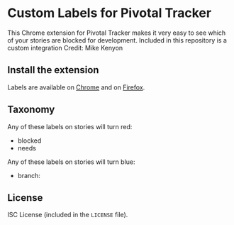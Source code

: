 # Custom Labels for Pivotal Tracker

This Chrome extension for Pivotal Tracker makes it very easy to see which of
your stories are blocked for development. Included in this repository is a custom integration Credit: Mike Kenyon

## Install the extension

Labels are available on [Chrome][] and on [Firefox][].

## Taxonomy

Any of these labels on stories will turn red:

- blocked
- needs <x>
  
Any of these labels on stories will turn blue:
  
- branch: <x>

## License

ISC License (included in the `LICENSE` file).

[Chrome]: https://chrome.google.com/webstore/detail/red-labels-for-pivotal-tr/agijkohaieagbidlmjjlajhlkpfoegao?hl=en-US
[Firefox]: https://addons.mozilla.org/en-US/firefox/addon/red-labels-for-pivotal-tracker/
